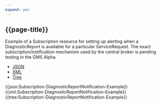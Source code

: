 ```yaml
---
expand: yes
---
```


## {{page-title}}

Example of a Subscription resource for setting up alerting when a DiagnosticReport is available for a particular ServiceRequest. The exact subscription/notification mechanism used by the central broker is pending testing in the GMS Alpha.

<div class="nhsd-!t-margin-bottom-6">
  <ul class="nav nav-tabs" role="tablist">
        <li role="presentation" class="active">
            <a href="#JSON-S-DRN-E" role="tab" data-toggle="tab">JSON</a>
        </li>
         <li role="presentation">
            <a href="#XML-S-DRN-E" role="tab" data-toggle="tab">XML</a>
        </li>
        <li role="presentation">
            <a href="#Tree-S-DRN-E" role="tab" data-toggle="tab">Tree</a>
        </li>
  </ul>
    
  <div class="tab-content snippet">
    <div id="JSON-S-DRN-E" role="tabpanel" class="tab-pane active">
{{json:Subscription-DiagnosticReportNotification-Example}}
    </div>
    <div id="XML-S-DRN-E" role="tabpanel" class="tab-pane">
{{xml:Subscription-DiagnosticReportNotification-Example}}
    </div>
    <div id="Tree" role="tabpanel" class="tab-pane">
{{tree:Subscription-DiagnosticReportNotification-Example}}
    </div>
  </div>
</div>
